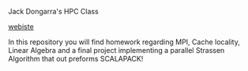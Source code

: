 Jack Dongarra's HPC Class

[webiste](http://www.netlib.org/utk/people/JackDongarra/courses.htm)

In this repository you will find homework regarding MPI, Cache locality, Linear Algebra and a final project implementing a parallel Strassen Algorithm that out preforms SCALAPACK!
